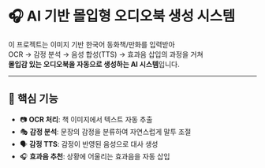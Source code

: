 # 🎧 AI 기반 몰입형 오디오북 생성 시스템

이 프로젝트는 이미지 기반 한국어 동화책/만화를 입력받아  
OCR → 감정 분석 → 음성 합성(TTS) → 효과음 삽입의 과정을 거쳐  
**몰입감 있는 오디오북을 자동으로 생성하는 AI 시스템**입니다.

---

## 🧠 핵심 기능

- 📷 **OCR 처리**: 책 이미지에서 텍스트 자동 추출
- 🎭 **감정 분석**: 문장의 감정을 분류하여 자연스럽게 말투 조절
- 🗣️ **감정 TTS**: 감정이 반영된 음성으로 대사 생성
- 🎧 **효과음 추천**: 상황에 어울리는 효과음을 자동 삽입